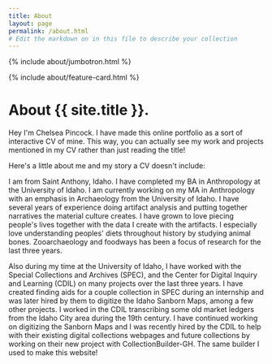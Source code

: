 ```yaml
---
title: About
layout: page
permalink: /about.html
# Edit the markdown on in this file to describe your collection
---
```


{% include about/jumbotron.html %}

{% include about/feature-card.html %}

# About {{ site.title }}.

Hey I'm Chelsea Pincock. I have made this online portfolio as a sort of interactive CV of mine. This way, you can actually see my work and projects mentioned in my CV rather than just reading the title!

Here's a little about me and my story a CV doesn't include:

I am from Saint Anthony, Idaho. I have completed my BA in Anthropology at the University of Idaho. I am currently working on my MA in Anthropology with an emphasis in Archaeology from the University of Idaho. I have several years of experience doing artifact analysis and putting together narratives the material culture creates. I have grown to love piecing people's lives together with the data I create with the artifacts. I especially love understanding peoples' diets throughout history by studying animal bones. Zooarchaeology and foodways has been a focus of research for the last three years.

Also during my time at the University of Idaho, I have worked with the Special Collections and Archives (SPEC), and the Center for Digital Inquiry and Learning (CDIL) on many projects over the last three years. I have created finding aids for a couple collection in SPEC during an internship and was later hired by them to digitize the Idaho Sanborn Maps, among a few other projects. I worked in the CDIL transcribing some old market ledgers from the Idaho City area during the 19th century. I have continued working on digitizing the Sanborn Maps and I was recently hired by the CDIL to help with their existing digital collections webpages and future collections by working on their new project with CollectionBuilder-GH. The same builder I used to make this website!
